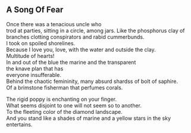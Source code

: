 A Song Of Fear
--------------
Once there was a tenacious uncle who  
trod at parties, sitting in a circle, among jars. Like the phosphorus clay of branches clotting conspirators and rabid cummerbunds.  
I took on spoiled shorelines.  
Because I love you, love, with the water and outside the clay.  
Multitude of hearts!  
In and out of the blue the marine and the transparent  
the knave plan that has  
everyone insufferable.  
Behind the chaotic femininity, many absurd shardss of bolt of saphire.  
Of a brimstone fisherman that perfumes corals.  
  
The rigid poppy is enchanting on your finger.  
What seems disjoint to one will not seem so to another.  
To the fleeting color of the diamond landscape.  
And you stand like a shades of marine and a yellow stars in the sky entertains.  
